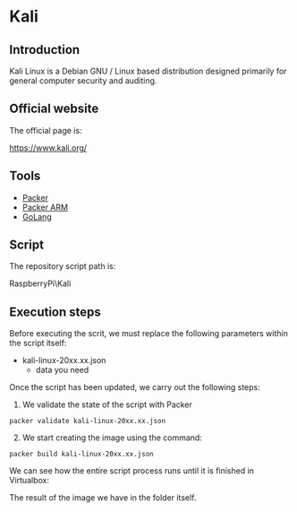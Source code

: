 # Kali

## Introduction

Kali Linux is a Debian GNU / Linux based distribution designed primarily for general computer security and auditing.

## Official website

The official page is:

https://www.kali.org/

## Tools

* [Packer](../../../../../Documentation/en/Tools/Packer/doc_packer.en-GB.md)
* [Packer ARM](../../../../../Documentation/en/Tools/Packer/doc_packer_arm.en-GB.md)
* [GoLang](../../../../../Documentation/en/Tools/GoLang/doc_golang.en-GB.md)

## Script

The repository script path is:

RaspberryPi\Kali

## Execution steps

Before executing the scrit, we must replace the following parameters within the script itself:

* kali-linux-20xx.xx.json
    - data you need

Once the script has been updated, we carry out the following steps:

1. We validate the state of the script with Packer

```
packer validate kali-linux-20xx.xx.json
```

2. We start creating the image using the command:
```
packer build kali-linux-20xx.xx.json
```

We can see how the entire script process runs until it is finished in Virtualbox:


The result of the image we have in the folder itself.
